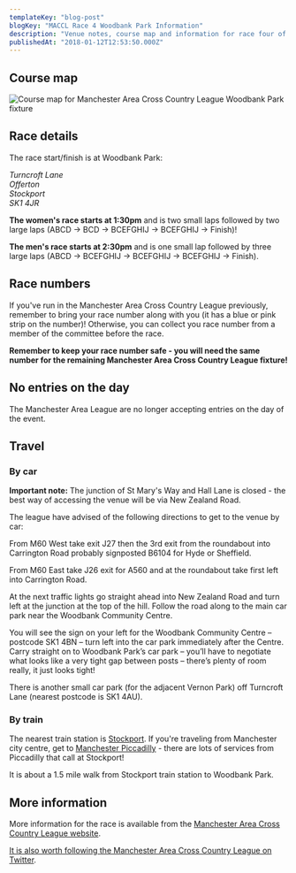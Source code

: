 ```yaml
---
templateKey: "blog-post"
blogKey: "MACCL Race 4 Woodbank Park Information"
description: "Venue notes, course map and information for race four of the 2017/18 Manchester Area Cross Country League at Woodbank Park on Saturday 13th January"
publishedAt: "2018-01-12T12:53:50.000Z"
---
```

## Course map
![Course map for Manchester Area Cross Country League Woodbank Park fixture](/media/2018-01-Woodbank-Park-Course-Map-2017-2018.jpg)

## Race details
The race start/finish is at Woodbank Park:

<address>
Turncroft Lane<br>
Offerton<br>
Stockport<br>
SK1 4JR
</address>

**The women's race starts at 1:30pm** and is two small laps followed by two large laps (ABCD -> BCD -> BCEFGHIJ -> BCEFGHIJ -> Finish)!

**The men's race starts at 2:30pm** and is one small lap followed by three large laps (ABCD -> BCEFGHIJ -> BCEFGHIJ -> BCEFGHIJ -> Finish).

## Race numbers
If you've run in the Manchester Area Cross Country League previously, remember to bring your race number along with you (it has a blue or pink strip on the number)! Otherwise, you can collect you race number from a member of the committee before the race.

**Remember to keep your race number safe - you will need the same number for the remaining Manchester Area Cross Country League fixture!**

## No entries on the day
The Manchester Area League are no longer accepting entries on the day of the event.

## Travel

### By car
**Important note:** The junction of St Mary's Way and Hall Lane is closed - the best way of accessing the venue will be via New Zealand Road.  

The league have advised of the following directions to get to the venue by car:

From M60 West take exit J27 then the 3rd exit from the roundabout into
Carrington Road probably signposted B6104 for Hyde or Sheffield.

From M60 East take J26 exit for A560 and at the roundabout take first left into Carrington Road.

At the next traffic lights go straight ahead into New Zealand Road and turn left at the junction at the top of the hill. Follow the road along to the main car park near the Woodbank Community Centre.

You will see the sign on your left for the Woodbank Community Centre –postcode SK1 4BN – turn left into the car park immediately after the Centre. Carry straight on to Woodbank Park’s car park – you’ll have to negotiate what looks like a very tight gap between posts – there’s plenty of room really, it just looks tight! 

There is another small car park (for the adjacent Vernon Park) off Turncroft Lane (nearest postcode is SK1 4AU).

### By train
The nearest train station is [Stockport](https://www.tfgm.com/public-transport/train/stations/stockport-rail). If you're traveling from Manchester city centre, get to [Manchester Piccadilly](https://www.tfgm.com/public-transport/train/stations/manchester-piccadilly-rail) - there are lots of services from Piccadilly that call at Stockport!

It is about a 1.5 mile walk from Stockport train station to Woodbank Park.

## More information
More information for the race is available from the [Manchester Area Cross Country League website](http://maccl.co.uk/woodbank-park-stockport/).

[It is also worth following the Manchester Area Cross Country League on Twitter](https://twitter.com/ManAreaXC).
